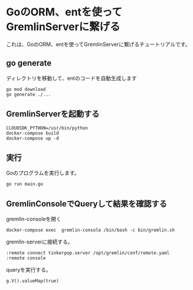 # GoのORM、entを使ってGremlinServerに繋げる
これは、GoのORM、entを使ってGremlinServerに繋げるチュートリアルです。

## go generate
ディレクトリを移動して、entのコードを自動生成します
```
go mod download
go generate ./...
```
## GremlinServerを起動する
```
CLOUDSDK_PYTHON=/usr/bin/python
docker-compose build
docker-compose up -d
```

## 実行
Goのプログラムを実行します。
```
go run main.go
```
## GremlinConsoleでQueryして結果を確認する
gremlin-consoleを開く
```
docker-compose exec  gremlin-console /bin/bash -c bin/gremlin.sh
```

gremlin-serverに接続する。
```
:remote connect tinkerpop.server /opt/gremlin/conf/remote.yaml
:remote console
```

queryを実行する。
```
g.V().valueMap(true)
```
